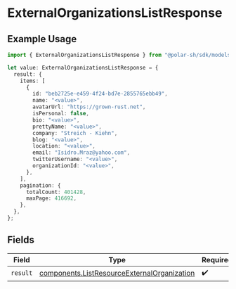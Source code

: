 # ExternalOrganizationsListResponse

## Example Usage

```typescript
import { ExternalOrganizationsListResponse } from "@polar-sh/sdk/models/operations";

let value: ExternalOrganizationsListResponse = {
  result: {
    items: [
      {
        id: "beb2725e-e459-4f24-bd7e-2855765ebb49",
        name: "<value>",
        avatarUrl: "https://grown-rust.net",
        isPersonal: false,
        bio: "<value>",
        prettyName: "<value>",
        company: "Streich - Kiehn",
        blog: "<value>",
        location: "<value>",
        email: "Isidro.Mraz@yahoo.com",
        twitterUsername: "<value>",
        organizationId: "<value>",
      },
    ],
    pagination: {
      totalCount: 401428,
      maxPage: 416692,
    },
  },
};
```

## Fields

| Field                                                                                                      | Type                                                                                                       | Required                                                                                                   | Description                                                                                                |
| ---------------------------------------------------------------------------------------------------------- | ---------------------------------------------------------------------------------------------------------- | ---------------------------------------------------------------------------------------------------------- | ---------------------------------------------------------------------------------------------------------- |
| `result`                                                                                                   | [components.ListResourceExternalOrganization](../../models/components/listresourceexternalorganization.md) | :heavy_check_mark:                                                                                         | N/A                                                                                                        |